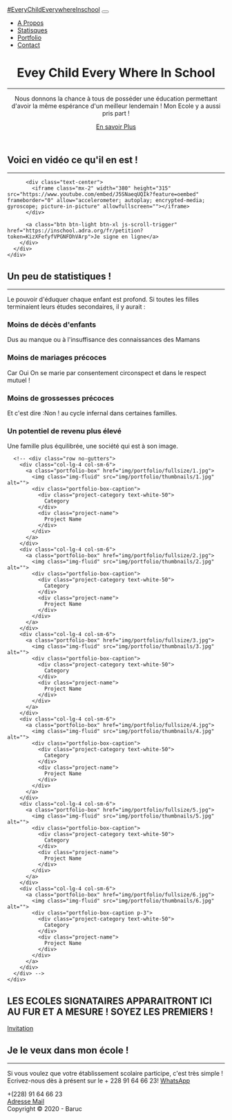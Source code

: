 <!DOCTYPE html>
<html lang="fr">

<head>

  <meta charset="utf-8">
  <meta name="viewport" content="width=device-width, initial-scale=1, shrink-to-fit=no">
  <meta name="description" content="#EveryChildEverywhereInschool; campagne ADRA; EDUCATION">
  <meta name="author" content="Baruc arsene">

  <title>Chaque Enfant Partout A l'école</title>

  <!-- Font Awesome Icons -->
  <link href="vendor/fontawesome-free/css/all.min.css" rel="stylesheet" type="text/css">

  <!-- Google Fonts -->
  <link href="https://fonts.googleapis.com/css?family=Merriweather+Sans:400,700" rel="stylesheet">
  <link href='https://fonts.googleapis.com/css?family=Merriweather:400,300,300italic,400italic,700,700italic' rel='stylesheet' type='text/css'>

  <!-- Plugin CSS -->
  <link href="vendor/magnific-popup/magnific-popup.css" rel="stylesheet">

  <!-- Theme CSS - Includes Bootstrap -->
  <link href="css/creative.min.css" rel="stylesheet">

</head>

<body id="page-top">

  <!-- Navigation -->
  <nav class="navbar navbar-expand-lg navbar-light fixed-top py-3" id="mainNav">
    <div class="container">
      <a class="navbar-brand js-scroll-trigger" href="#page-top">#EveryChildEverywhereInschool</a>
      <button class="navbar-toggler navbar-toggler-right" type="button" data-toggle="collapse" data-target="#navbarResponsive" aria-controls="navbarResponsive" aria-expanded="false" aria-label="Toggle navigation">
        <span class="navbar-toggler-icon"></span>
      </button>
      <div class="collapse navbar-collapse" id="navbarResponsive">
        <ul class="navbar-nav ml-auto my-2 my-lg-0">
          <li class="nav-item">
            <a class="nav-link js-scroll-trigger" href="#about">A Propos</a>
          </li>
          <li class="nav-item">
            <a class="nav-link js-scroll-trigger" href="#stats">Statisques</a>
          </li>
          <li class="nav-item">
            <a class="nav-link js-scroll-trigger" href="#portfolio">Portfolio</a>
          </li>
          <li class="nav-item">
            <a class="nav-link js-scroll-trigger" href="#contact">Contact</a>
          </li>
        </ul>
      </div>
    </div>
  </nav>

  <!-- Masthead -->
  <header class="masthead">
    <div class="container h-100">
      <div class="row h-100 align-items-center justify-content-center text-center">
        <div class="col-lg-10 align-self-end">
          <h1 class="text-uppercase text-white font-weight-bold">Evey Child Every Where In School</h1>
          <hr class="divider my-4">
        </div>
        <div class="col-lg-8 align-self-baseline">
          <p class="text-white-75 font-weight-light mb-5">Nous donnons la chance à tous de posséder une éducation permettant d'avoir la même espérance d'un meilleur lendemain ! Mon Ecole y a aussi pris part ! </p>
          <a class="btn btn-primary btn-xl js-scroll-trigger" href="#about">En savoir Plus</a>
        </div>
      </div>
    </div>
  </header>

  <!-- About Section -->
  <section class="page-section bg-primary" id="about">
    <div class="container">
      <div class="row justify-content-center">
        <div class="col-lg-10 text-center">
          <h2 class="text-white mt-0">Voici en vidéo ce qu'il en est !</h2>
          <hr class="divider light my-4">
          
          <div class="text-center">
            <iframe class="mx-2" width="380" height="315" src="https://www.youtube.com/embed/J5SNaeqUQIk?feature=oembed" frameborder="0" allow="accelerometer; autoplay; encrypted-media; gyroscope; picture-in-picture" allowfullscreen=""></iframe>
          </div>
          
          <a class="btn btn-light btn-xl js-scroll-trigger" href="https://inschool.adra.org/fr/petition?token=KizXFefyfVPGNFDhVArp">Je signe en ligne</a>
        </div>
      </div>
    </div>
  </section>

  <!-- Stats Section -->
  <section class="page-section" id="stats">
    <div class="container">
      <h2 class="text-center mt-0">Un peu de statistiques !</h2>
      <hr class="divider my-4">
      <div class="text-center">
        <p class="text-black-50 mb-4">Le pouvoir d'éduquer chaque enfant est profond. Si toutes les filles terminaient leurs études secondaires, il y aurait : </p>
      </div>
      <div class="row">
        <div class="col-lg-3 col-md-6 text-center">
          <div class="mt-5">
            <i class="fas fa-4x fa-baby text-primary mb-4"></i>
            <h3 class="h4 mb-2">Moins de décès d'enfants</h3>
            <p class="text-muted mb-0">Dus au manque ou à l'insuffisance des connaissances des Mamans</p>
          </div>
        </div>
        <div class="col-lg-3 col-md-6 text-center">
          <div class="mt-5">
            <i class="fas fa-4x fa-poll text-primary mb-4"></i>
            <h3 class="h4 mb-2">Moins de mariages précoces</h3>
            <p class="text-muted mb-0">Car Oui On se marie par consentement circonspect et dans le respect mutuel !</p>
          </div>
        </div>
        <div class="col-lg-3 col-md-6 text-center">
          <div class="mt-5">
            <i class="fas fa-4x fa-user-friends text-primary mb-4"></i>
            <h3 class="h4 mb-2">Moins de grossesses précoces</h3>
            <p class="text-muted mb-0">Et c'est dire :Non ! au cycle infernal dans certaines familles.</p>
          </div>
        </div>
        <div class="col-lg-3 col-md-6 text-center">
          <div class="mt-5">
            <i class="fas fa-4x fa-money-check-alt text-primary mb-4"></i>
            <h3 class="h4 mb-2">Un potentiel de revenu plus élevé</h3>
            <p class="text-muted mb-0">Une famille plus équilibrée, une société qui est à son image.</p>
          </div>
        </div>
      </div>
    </div>
  </section>

  <!-- Portfolio Section -->
  <section id="portfolio">
    <div class="container-fluid p-0 jumotron bg-dark">
      
      <!-- <div class="row no-gutters">
        <div class="col-lg-4 col-sm-6">
          <a class="portfolio-box" href="img/portfolio/fullsize/1.jpg">
            <img class="img-fluid" src="img/portfolio/thumbnails/1.jpg" alt="">
            <div class="portfolio-box-caption">
              <div class="project-category text-white-50">
                Category
              </div>
              <div class="project-name">
                Project Name
              </div>
            </div>
          </a>
        </div>
        <div class="col-lg-4 col-sm-6">
          <a class="portfolio-box" href="img/portfolio/fullsize/2.jpg">
            <img class="img-fluid" src="img/portfolio/thumbnails/2.jpg" alt="">
            <div class="portfolio-box-caption">
              <div class="project-category text-white-50">
                Category
              </div>
              <div class="project-name">
                Project Name
              </div>
            </div>
          </a>
        </div>
        <div class="col-lg-4 col-sm-6">
          <a class="portfolio-box" href="img/portfolio/fullsize/3.jpg">
            <img class="img-fluid" src="img/portfolio/thumbnails/3.jpg" alt="">
            <div class="portfolio-box-caption">
              <div class="project-category text-white-50">
                Category
              </div>
              <div class="project-name">
                Project Name
              </div>
            </div>
          </a>
        </div>
        <div class="col-lg-4 col-sm-6">
          <a class="portfolio-box" href="img/portfolio/fullsize/4.jpg">
            <img class="img-fluid" src="img/portfolio/thumbnails/4.jpg" alt="">
            <div class="portfolio-box-caption">
              <div class="project-category text-white-50">
                Category
              </div>
              <div class="project-name">
                Project Name
              </div>
            </div>
          </a>
        </div>
        <div class="col-lg-4 col-sm-6">
          <a class="portfolio-box" href="img/portfolio/fullsize/5.jpg">
            <img class="img-fluid" src="img/portfolio/thumbnails/5.jpg" alt="">
            <div class="portfolio-box-caption">
              <div class="project-category text-white-50">
                Category
              </div>
              <div class="project-name">
                Project Name
              </div>
            </div>
          </a>
        </div>
        <div class="col-lg-4 col-sm-6">
          <a class="portfolio-box" href="img/portfolio/fullsize/6.jpg">
            <img class="img-fluid" src="img/portfolio/thumbnails/6.jpg" alt="">
            <div class="portfolio-box-caption p-3">
              <div class="project-category text-white-50">
                Category
              </div>
              <div class="project-name">
                Project Name
              </div>
            </div>
          </a>
        </div>
      </div> -->
    </div>
  </section>

  <!-- Call to Action Section -->
  <section class="page-section bg-dark text-white">
    <div class="container text-center">
      <h2 class="mb-4">LES ECOLES SIGNATAIRES APPARAITRONT ICI AU FUR ET A MESURE ! SOYEZ LES PREMIERS !</h2>
      <a class="btn btn-light btn-xl" href="#contact">Invitation</a>
    </div>
  </section>

  <!-- Contact Section -->
  <section class="page-section" id="contact">
    <div class="container">
      <div class="row justify-content-center">
        <div class="col-lg-8 text-center">
          <h2 class="mt-0">Je le veux dans mon école !</h2>
          <hr class="divider my-4">
          <p class="text-muted mb-5">Si vous voulez que votre établissement scolaire participe, c'est très simple ! Ecrivez-nous dès à présent sur le + 228 91 64 66 23! <a href="https://wa.me/+22891646623">WhatsApp</a></p>
        </div>
      </div>
      <div class="row">
        <div class="col-lg-4 ml-auto text-center mb-5 mb-lg-0">
          <i class="fas fa-phone fa-3x mb-3 text-muted"></i>
          <div>+(228) 91 64 66 23</div>
        </div>
        <div class="col-lg-4 mr-auto text-center">
          <i class="fas fa-envelope fa-3x mb-3 text-muted"></i>
          <!-- Make sure to change the email address in anchor text AND the link below! -->
          <a class="d-block" href="mailto:baruc.arsene@gmail.com">Adresse Mail</a>
        </div>
      </div>
    </div>
  </section>

  <!-- Footer -->
  <footer class="bg-light py-5">
    <div class="container">
      <div class="small text-center text-muted">Copyright &copy; 2020 - Baruc</div>
    </div>
  </footer>

  <!-- Bootstrap core JavaScript -->
  <script src="vendor/jquery/jquery.min.js"></script>
  <script src="vendor/bootstrap/js/bootstrap.bundle.min.js"></script>

  <!-- Plugin JavaScript -->
  <script src="vendor/jquery-easing/jquery.easing.min.js"></script>
  <script src="vendor/magnific-popup/jquery.magnific-popup.min.js"></script>

  <!-- Custom scripts for this template -->
  <script src="js/creative.min.js"></script>

</body>

</html>
